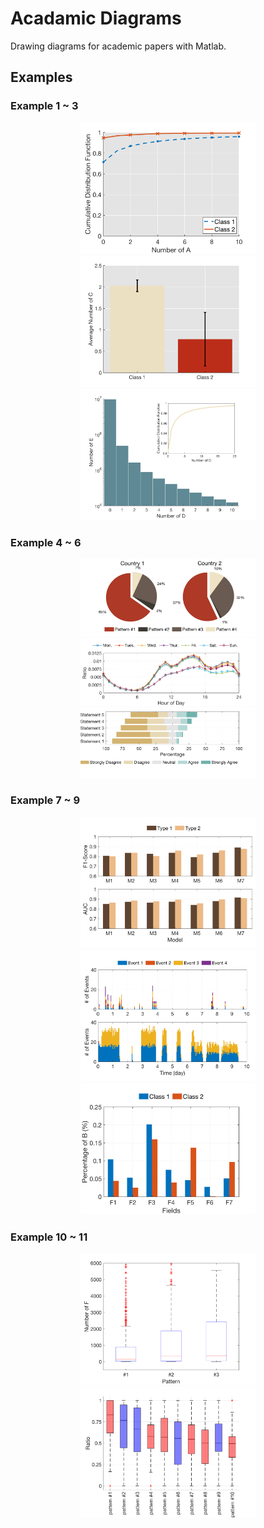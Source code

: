 # Acadamic Diagrams
Drawing diagrams for academic papers with Matlab.

## Examples
### Example 1 ~ 3
<div align=center>
    <img src="figures/example_1.png"  width="280">
    <img src="figures/example_2.png" width="280">
    <img src="figures/example_3.png" width="280"/>
</div>

### Example 4 ~ 6
<div align=center>
    <img src="figures/example_4.png"  width="280">
    <img src="figures/example_5.png" width="280">
    <img src="figures/example_6.png" width="280"/>
</div>

### Example 7 ~ 9
<div align=center>
    <img src="figures/example_7.png"  width="280">
    <img src="figures/example_8.png" width="280">
    <img src="figures/example_9.png" width="280"/>
</div>

### Example 10 ~ 11
<div align=center>
    <img src="figures/example_10.png"  width="280">
    <img src="figures/example_11.png" width="280"/>
</div>